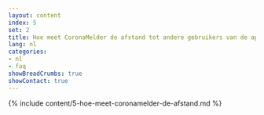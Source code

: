 ```yaml
---
layout: content
index: 5
set: 2
title: Hoe meet CoronaMelder de afstand tot andere gebruikers van de app?
lang: nl
categories:
- nl
- faq
showBreadCrumbs: true
showContact: true
---
```

{% include content/5-hoe-meet-coronamelder-de-afstand.md %}
